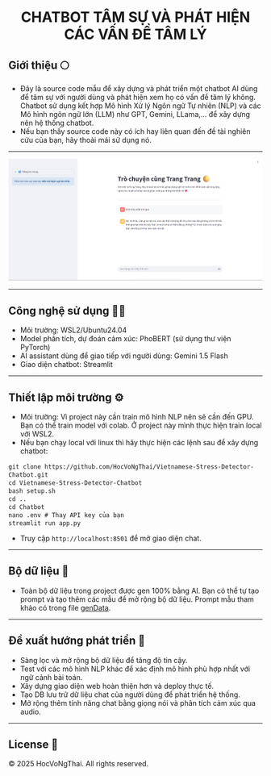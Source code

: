 <div align="center">
  
  # CHATBOT TÂM SỰ VÀ PHÁT HIỆN CÁC VẤN ĐỀ TÂM LÝ
  
</div>

## Giới thiệu 🌕
- Đây là source code mẫu để xây dựng và phát triển một chatbot AI dùng để tâm sự với người dùng và phát hiện xem họ có vấn đề tâm lý không. Chatbot sử dụng kết hợp Mô hình Xử lý Ngôn ngữ Tự nhiên (NLP) và các Mô hình ngôn ngữ lớn (LLM) như GPT, Gemini, LLama,... để xây dựng nên hệ thống chatbot.
- Nếu bạn thấy source code này có ích hay liên quan đến đề tài nghiên cứu của bạn, hãy thoải mái sử dụng nó. 

---
![Giao diện chatbot](./chatbot-template.png)

---
## Công nghệ sử dụng 🧑‍💻
- Môi trường: WSL2/Ubuntu24.04
- Model phân tích, dự đoán cảm xúc: PhoBERT (sử dụng thư viện PyTorch)
- AI assistant dùng để giao tiếp với người dùng: Gemini 1.5 Flash
- Giao diện chatbot: Streamlit
---
## Thiết lập môi trường ⚙️
- Môi trường: Vì project này cần train mô hình NLP nên sẽ cần đến GPU. Bạn có thể train model với colab. Ở project này mình thực hiện train local với WSL2.
- Nếu bạn chạy local với linux thì hãy thực hiện các lệnh sau để xây dựng chatbot:
```
git clone https://github.com/HocVoNgThai/Vietnamese-Stress-Detector-Chatbot.git
cd Vietnamese-Stress-Detector-Chatbot
bash setup.sh
cd ..
cd Chatbot
nano .env # Thay API key của bạn
streamlit run app.py
```
- Truy cập `http://localhost:8501` để mở giao diện chat.
---
## Bộ dữ liệu 📅
- Toàn bộ dữ liệu trong project được gen 100% bằng AI. Bạn có thể tự tạo prompt và tạo thêm các mẫu để mở rộng bộ dữ liệu. Prompt mẫu tham khảo có trong file [genData](https://github.com/HocVoNgThai/Vietnamese-Stress-Detector-Chatbot/blob/main/Datasets/genData.py).

---
## Đề xuất hướng phát triển 🚀
- Sàng lọc và mở rộng bộ dữ liệu để tăng độ tin cậy.
- Test với các mô hình NLP khác để xác định mô hình phù hợp nhất với ngữ cảnh bài toán.
- Xây dựng giao diện web hoàn thiện hơn và deploy thực tế.
- Tạo DB lưu trữ dữ liệu chat của người dùng để phát triển hệ thống.
- Mở rộng thêm tính năng chat bằng giọng nói và phân tích cảm xúc qua audio.

---
## License 🔐
© 2025 HocVoNgThai. All rights reserved.
